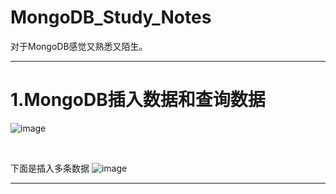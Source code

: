 # MongoDB_Study_Notes
对于MongoDB感觉又熟悉又陌生。

---

# 1.MongoDB插入数据和查询数据

![image](https://github.com/user-attachments/assets/8448aca5-9670-45e6-beca-6d21dfc5aeae)

<br>

下面是插入多条数据
![image](https://github.com/user-attachments/assets/6b716c9b-3ff0-4e4c-87e6-103eda3bdf6e)


---

